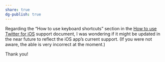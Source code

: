 ```yaml
---
share: true
dg-publish: true
---
```

Regarding the “How to use keyboard shortcuts” section in the [How to use Twitter for iOS](https://help.twitter.com/en/using-twitter/twitter-ios-app) support document, I was wondering if it might be updated in the near future to reflect the iOS app’s current support. (If you were not aware, the able is very incorrect at the moment.)

Thank you!